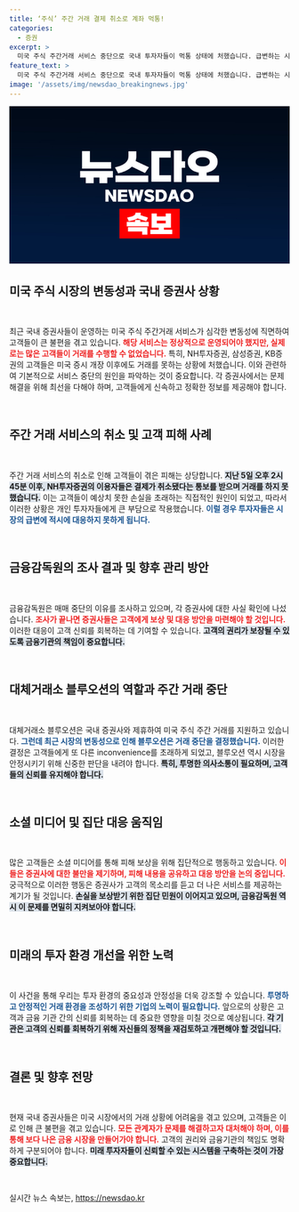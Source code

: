 ```yaml
---
title: ‘주식’ 주간 거래 결제 취소로 계좌 먹통!
categories:
  - 증권
excerpt: >
  미국 주식 주간거래 서비스 중단으로 국내 투자자들이 먹통 상태에 처했습니다. 급변하는 시장 상황 속에서 고객들은 매매 기회를 놓치며 피해를 보고, 금융감독원도 조사에 나섰습니다. 이 사태의 진상을 파헤쳐보세요!
feature_text: >
  미국 주식 주간거래 서비스 중단으로 국내 투자자들이 먹통 상태에 처했습니다. 급변하는 시장 상황 속에서 고객들은 매매 기회를 놓치며 피해를 보고, 금융감독원도 조사에 나섰습니다. 이 사태의 진상을 파헤쳐보세요!
image: '/assets/img/newsdao_breakingnews.jpg'
---
```


<p><img src="/assets/img/newsdao_breakingnews.jpg" alt="flaretime 속보" /></p>

<h2 data-ke-size="size26">미국 주식 시장의 변동성과 국내 증권사 상황</h2>

<p data-ke-size="size16">&nbsp;</p>

<p>최근 국내 증권사들이 운영하는 미국 주식 주간거래 서비스가 심각한 변동성에 직면하여 고객들이 큰 불편을 겪고 있습니다. <b><span style="color: #ee2323;">해당 서비스는 정상적으로 운영되어야 했지만, 실제로는 많은 고객들이 거래를 수행할 수 없었습니다.</span></b> 특히, NH투자증권, 삼성증권, KB증권의 고객들은 미국 증시 개장 이후에도 거래를 못하는 상황에 처했습니다. 이와 관련하여 기본적으로 서비스 중단의 원인을 파악하는 것이 중요합니다. 각 증권사에서는 문제 해결을 위해 최선을 다해야 하며, 고객들에게 신속하고 정확한 정보를 제공해야 합니다.</p>

<p data-ke-size="size16">&nbsp;</p>

<h2 data-ke-size="size26">주간 거래 서비스의 취소 및 고객 피해 사례</h2>

<p data-ke-size="size16">&nbsp;</p>

<p>주간 거래 서비스의 취소로 인해 고객들이 겪은 피해는 상당합니다. <b><span style="background-color: #21538527;">지난 5일 오후 2시 45분 이후, NH투자증권의 이용자들은 결제가 취소됐다는 통보를 받으며 거래를 하지 못했습니다.</span></b> 이는 고객들이 예상치 못한 손실을 초래하는 직접적인 원인이 되었고, 따라서 이러한 상황은 개인 투자자들에게 큰 부담으로 작용했습니다. <b><span style="color: #1a5490;">이럴 경우 투자자들은 시장의 급변에 적시에 대응하지 못하게 됩니다.</span></b></p>

<p data-ke-size="size16">&nbsp;</p>

<h2 data-ke-size="size26">금융감독원의 조사 결과 및 향후 관리 방안</h2>

<p data-ke-size="size16">&nbsp;</p>

<p>금융감독원은 매매 중단의 이유를 조사하고 있으며, 각 증권사에 대한 사실 확인에 나섰습니다. <b><span style="color: #ee2323;">조사가 끝나면 증권사들은 고객에게 보상 및 대응 방안을 마련해야 할 것입니다.</span></b> 이러한 대응이 고객 신뢰를 회복하는 데 기여할 수 있습니다. <b><span style="background-color: #21538527;">고객의 권리가 보장될 수 있도록 금융기관의 책임이 중요합니다.</span></b></p>

<p data-ke-size="size16">&nbsp;</p>

<h2 data-ke-size="size26">대체거래소 블루오션의 역할과 주간 거래 중단</h2>

<p data-ke-size="size16">&nbsp;</p>

<p>대체거래소 블루오션은 국내 증권사와 제휴하여 미국 주식 주간 거래를 지원하고 있습니다. <b><span style="color: #1a5490;">그런데 최근 시장의 변동성으로 인해 블루오션은 거래 중단을 결정했습니다.</span></b> 이러한 결정은 고객들에게 또 다른 inconvenience를 초래하게 되었고, 블루오션 역시 시장을 안정시키기 위해 신중한 판단을 내려야 합니다. <b><span style="background-color: #21538527;">특히, 투명한 의사소통이 필요하며, 고객들의 신뢰를 유지해야 합니다.</span></b></p>

<p data-ke-size="size16">&nbsp;</p>

<h2 data-ke-size="size26">소셜 미디어 및 집단 대응 움직임</h2>

<p data-ke-size="size16">&nbsp;</p>

<p>많은 고객들은 소셜 미디어를 통해 피해 보상을 위해 집단적으로 행동하고 있습니다. <b><span style="color: #ee2323;">이들은 증권사에 대한 불만을 제기하며, 피해 내용을 공유하고 대응 방안을 논의 중입니다.</span></b> 궁극적으로 이러한 행동은 증권사가 고객의 목소리를 듣고 더 나은 서비스를 제공하는 계기가 될 것입니다. <b><span style="background-color: #21538527;">손실을 보상받기 위한 집단 민원이 이어지고 있으며, 금융감독원 역시 이 문제를 면밀히 지켜보아야 합니다.</span></b></p>

<p data-ke-size="size16">&nbsp;</p>

<h2 data-ke-size="size26">미래의 투자 환경 개선을 위한 노력</h2>

<p data-ke-size="size16">&nbsp;</p>

<p>이 사건을 통해 우리는 투자 환경의 중요성과 안정성을 더욱 강조할 수 있습니다. <b><span style="color: #1a5490;">투명하고 안정적인 거래 환경을 조성하기 위한 기업의 노력이 필요합니다.</span></b> 앞으로의 상황은 고객과 금융 기관 간의 신뢰를 회복하는 데 중요한 영향을 미칠 것으로 예상됩니다. <b><span style="background-color: #21538527;">각 기관은 고객의 신뢰를 회복하기 위해 자신들의 정책을 재검토하고 개편해야 할 것입니다.</span></b></p>

<p data-ke-size="size16">&nbsp;</p>

<h2 data-ke-size="size26">결론 및 향후 전망</h2>

<p data-ke-size="size16">&nbsp;</p>

<p>현재 국내 증권사들은 미국 시장에서의 거래 상황에 어려움을 겪고 있으며, 고객들은 이로 인해 큰 불편을 겪고 있습니다. <b><span style="color: #ee2323;">모든 관계자가 문제를 해결하고자 대처해야 하며, 이를 통해 보다 나은 금융 시장을 만들어가야 합니다.</span></b> 고객의 권리와 금융기관의 책임도 명확하게 구분되어야 합니다. <b><span style="background-color: #21538527;">미래 투자자들이 신뢰할 수 있는 시스템을 구축하는 것이 가장 중요합니다.</span></b> </p>

<p data-ke-size="size16">&nbsp;</p>
실시간 뉴스 속보는, <a href="https://newsdao.kr" rel="dofollow">https://newsdao.kr</a>


